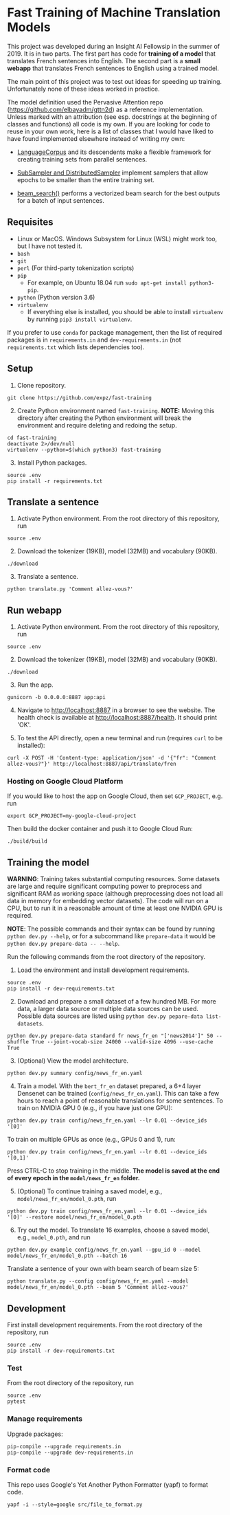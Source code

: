 # Fast Training of Machine Translation Models

This project was developed during an Insight AI Fellowsip in the summer of 2019. It is in two parts. The first part has code for __training of a model__ that translates French sentences into English. The second part is a __small webapp__ that translates French sentences to English using a trained model.

The main point of this project was to test out ideas for speeding up training. Unfortunately none of these ideas worked in practice.

The model definition used the Pervasive Attention repo (https://github.com/elbayadm/gttn2d) as a reference implementation. Unless marked with an attribution (see esp. docstrings at the beginning of classes and functions) all code is my own. If you are looking for code to reuse in your own work, here is a list of classes that I would have liked to have found implemented elsewhere instead of writing my own:

* [LanguageCorpus](https://github.com/expz/fast-training/blob/master/src/corpus.py) and its descendents make a flexible framework for creating training sets from parallel sentences.

* [SubSampler and DistributedSampler](https://github.com/expz/fast-training/blob/master/src/dataloader.py) implement samplers that allow epochs to be smaller than the entire training set.

* [beam_search()](https://github.com/expz/fast-training/blob/master/src/evaluate.py) performs a vectorized beam search for the best outputs for a batch of input sentences.

## Requisites

- Linux or MacOS. Windows Subsystem for Linux (WSL) might work too, but I have not tested it.
- `bash`
- `git`
- `perl` (For third-party tokenization scripts)
- `pip`
  * For example, on Ubuntu 18.04 run `sudo apt-get install python3-pip`.
- `python` (Python version 3.6)
- `virtualenv`
  * If everything else is installed, you should be able to install `virtualenv` by running `pip3 install virtualenv`.

If you prefer to use `conda` for package management, then the list of required packages is in `requirements.in` and `dev-requirements.in` (not `requirements.txt` which lists dependencies too).

## Setup

1. Clone repository.
```
git clone https://github.com/expz/fast-training
```

2. Create Python environment named `fast-training`. __NOTE:__ Moving this directory after creating the Python environment will break the environment and require deleting and redoing the setup.
```
cd fast-training
deactivate 2>/dev/null
virtualenv --python=$(which python3) fast-training
```

3. Install Python packages.
```
source .env
pip install -r requirements.txt
```

## Translate a sentence

1. Activate Python environment. From the root directory of this repository, run
```
source .env
```

2. Download the tokenizer (19KB), model (32MB) and vocabulary (90KB).
```
./download
```

3. Translate a sentence.
```
python translate.py 'Comment allez-vous?'
```

## Run webapp

1. Activate Python environment. From the root directory of this repository, run
```
source .env
```

2. Download the tokenizer (19KB), model (32MB) and vocabulary (90KB).
```
./download
```

3. Run the app.
```
gunicorn -b 0.0.0.0:8887 app:api
```

4. Navigate to [http://localhost:8887](http://localhost:8887) in a browser to see the website. The health check is available at [http://localhost:8887/health](http://localhost:8887/health). It should print 'OK'.

5. To test the API directly, open a new terminal and run (requires `curl` to be installed):
```
curl -X POST -H 'Content-type: application/json' -d '{"fr": "Comment allez-vous?"}' http://localhost:8887/api/translate/fren
```

### Hosting on Google Cloud Platform

If you would like to host the app on Google Cloud, then set `GCP_PROJECT`, e.g. run
```
export GCP_PROJECT=my-google-cloud-project
```
Then build the docker container and push it to Google Cloud Run:
```
./build/build
```

## Training the model

__WARNING__: Training takes substantial computing resources. Some datasets are large and require significant computing power to preprocess and significant RAM as working space (although preprocessing does not load all data in memory for embedding vector datasets). The code will run on a CPU, but to run it in a reasonable amount of time at least one NVIDIA GPU is required.

__NOTE__: The possible commands and their syntax can be found by running `python dev.py --help`, or for a subcommand like `prepare-data` it would be `python dev.py prepare-data -- --help`.

Run the following commands from the root directory of the repository.

1. Load the environment and install development requirements.
```
source .env
pip install -r dev-requirements.txt
```

2. Download and prepare a small dataset of a few hundred MB. For more data, a larger data source or multiple data sources can be used. Possible data sources are listed using `python dev.py pepare-data list-datasets`.
```
python dev.py prepare-data standard fr news_fr_en "['news2014']" 50 --shuffle True --joint-vocab-size 24000 --valid-size 4096 --use-cache True
```

3. (Optional) View the model architecture.
```
python dev.py summary config/news_fr_en.yaml
```

4. Train a model. With the `bert_fr_en` dataset prepared, a 6+4 layer Densenet can be trained (`config/news_fr_en.yaml`). This can take a few hours to reach a point of reasonable translations for some sentences. To train on NVIDIA GPU 0 (e.g., if you have just one GPU):
```
python dev.py train config/news_fr_en.yaml --lr 0.01 --device_ids '[0]'
```
To train on multiple GPUs as once (e.g., GPUs 0 and 1), run:
```
python dev.py train config/news_fr_en.yaml --lr 0.01 --device_ids '[0,1]'
```
Press CTRL-C to stop training in the middle. __The model is saved at the end of every epoch in the `model/news_fr_en` folder.__

5. (Optional) To continue training a saved model, e.g., `model/news_fr_en/model_0.pth`, run
```
python dev.py train config/news_fr_en.yaml --lr 0.01 --device_ids '[0]' --restore model/news_fr_en/model_0.pth
```

6. Try out the model. To translate 16 examples, choose a saved model, e.g., `model_0.pth`, and run
```
python dev.py example config/news_fr_en.yaml --gpu_id 0 --model model/news_fr_en/model_0.pth --batch 16
```
Translate a sentence of your own with beam search of beam size 5:
```
python translate.py --config config/news_fr_en.yaml --model model/news_fr_en/model_0.pth --beam 5 'Comment allez-vous?'
```

## Development

First install development requirements. From the root directory of the repository, run
```
source .env
pip install -r dev-requirements.txt
```

### Test

From the root directory of the repository, run
```
source .env
pytest
```

### Manage requirements

Upgrade packages:
```
pip-compile --upgrade requirements.in
pip-compile --upgrade dev-requirements.in
```

### Format code

This repo uses Google's Yet Another Python Formatter (yapf) to format code.
```
yapf -i --style=google src/file_to_format.py
```
